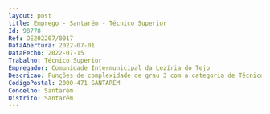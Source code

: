 ```yaml
--- 
layout: post
title: Emprego - Santarém - Técnico Superior
Id: 98778
Ref: OE202207/0017
DataAbertura: 2022-07-01
DataFecho: 2022-07-15
Trabalho: Técnico Superior
Empregador: Comunidade Intermunicipal da Lezíria do Tejo
Descricao: Funções de complexidade de grau 3 com a categoria de Técnico Superior nas tarefas inerentes a  Acompanhamento e prestação de apoio técnico aos Municípios da Lezíria do Tejo nos projetos, ações e campanhas de sensibilização na área da Mobilidade e dos Transportes  monitorização e acompanhamento do desenvolvimento das ações da CIMLT na área da Mobilidade e dos Transportes  desenvolvimento de ações no âmbito da Autoridade de Transportes da Lezíria do Tejo, apoiando e monitorizando a aplicação do Regime Jurídico do Serviço de Transportes Coletivos de Passageiros (RJSPTP)  modelação da rede de transportes no território da CIMLT em software específico  planeamento do sistema de transportes no território da CIMLT  definição da política de financiamento do sistema e tarifário para os transportes no território da CIMLT  preparação e lançamento de procedimentos concursais na área da mobilidade e dos transportes  contratualização e monitorização dos serviços de transportes no território da CIMLT  fiscalização da localização e construção de locais de paragens dos transportes públicos no território da Lezíria do Tejo  acompanhamento e monitorização da informação prestada pelos operadores de transportes à Autoridade de Transportes da Lezíria do Tejo, com base no SIGGESC.
CodigoPostal: 2000-471 SANTARÉM
Concelho: Santarém
Distrito: Santarém
--- 
```

